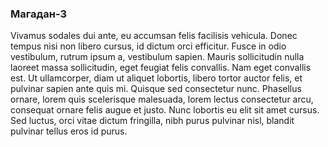 ### Магадан-3

Vivamus sodales dui ante, eu accumsan felis facilisis vehicula. Donec tempus nisi non libero cursus, id dictum orci efficitur. Fusce in odio vestibulum, rutrum ipsum a, vestibulum sapien. Mauris sollicitudin nulla laoreet massa sollicitudin, eget feugiat felis convallis. Nam eget convallis est. Ut ullamcorper, diam ut aliquet lobortis, libero tortor auctor felis, et pulvinar sapien ante quis mi. Quisque sed consectetur nunc. Phasellus ornare, lorem quis scelerisque malesuada, lorem lectus consectetur arcu, consequat ornare felis augue et justo. Nunc lobortis eu elit sit amet cursus. Sed luctus, orci vitae dictum fringilla, nibh purus pulvinar nisl, blandit pulvinar tellus eros id purus.


